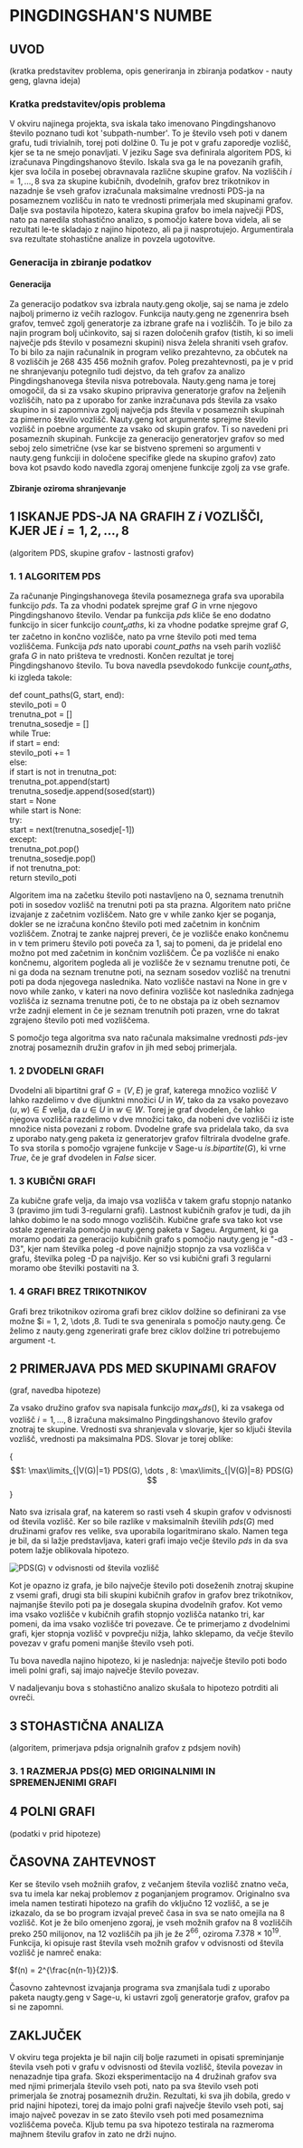 # PINGDINGSHAN'S NUMBE

## UVOD
(kratka predstavitev problema, opis generiranja in zbiranja podatkov - nauty geng, glavna ideja)
### Kratka predstavitev/opis problema
V okviru najinega projekta, sva iskala tako imenovano Pingdingshanovo število poznano tudi kot 'subpath-number'. To je število vseh poti v danem grafu, tudi trivialnih, torej poti dolžine 0. Tu je pot v grafu zaporedje vozlišč, kjer se ta ne smejo ponavljati. V jeziku Sage sva definirala algoritem PDS, ki  izračunava Pingdingshanovo število. Iskala sva ga le na povezanih grafih, kjer sva ločila in posebej obravnavala različne skupine grafov. Na vozliščih $i = 1, ... , 8$ sva za skupine kubičnih, dvodelnih, grafov brez trikotnikov in nazadnje še vseh grafov izračunala maksimalne vrednosti PDS-ja na posameznem vozlišču in nato te vrednosti primerjala med skupinami grafov. Dalje sva postavila hipotezo, katera skupina grafov bo imela največji PDS, nato pa naredila stohastično analizo, s pomočjo katere bova videla, ali se rezultati le-te skladajo z najino hipotezo, ali pa ji nasprotujejo. Argumentirala sva  rezultate stohastične analize in povzela ugotovitve.

### Generacija in zbiranje podatkov
#### Generacija
Za generacijo podatkov sva izbrala nauty.geng okolje, saj se nama je zdelo najbolj primerno iz večih razlogov. Funkcija nauty.geng ne zgenenrira bseh grafov, temveč zgolj generatorje za izbrane grafe na i vozliščih. To je bilo za najin program bolj učinkovito, saj si razen določenih grafov (tistih, ki so imeli največje pds število v posamezni skupini) nisva želela shraniti vseh grafov. To bi bilo za najin računalnik in program veliko prezahtevno, za občutek na 8 vozliščih je 268 435 456 možnih grafov. Poleg prezahtevnosti, pa je v prid ne shranjevanju potegnilo tudi dejstvo, da teh grafov za analizo Pingdingshanovega števila nisva potrebovala. Nauty.geng nama je torej omogočil, da si za vsako skupino pripraviva generatorje grafov na željenih vozliščih, nato pa z uporabo for zanke inzračunava pds števila za vsako skupino in si zapomniva zgolj največja pds števila v posameznih skupinah za pimerno število vozlišč. Nauty.geng kot argumente sprejme število vozlišč in poebne argumente za vsako od skupin grafov. Ti so navedeni pri posameznih skupinah. Funkcije za generacijo generatorjev grafov so med seboj zelo simetrične (vse kar se bistveno spremeni so argumenti v nauty.geng funkciji in določene specifike glede na skupino grafov) zato bova kot psavdo kodo navedla zgoraj omenjene funkcije zgolj za vse grafe.

#### Zbiranje oziroma shranjevanje


## 1 ISKANJE PDS-JA NA GRAFIH Z $i$ VOZLIŠČI, KJER JE $i = 1, 2, \dots ,8$
(algoritem PDS, skupine grafov - lastnosti grafov)

### 1. 1 ALGORITEM PDS
Za računanje Pingingshanovega števila posameznega grafa sva uporabila funkcijo $pds$. Ta za vhodni podatek sprejme graf $G$ in vrne njegovo Pingdingshanovo število. Vendar pa funkcija $pds$ kliče še eno dodatno funkcijo in sicer funkcijo $count_paths$, ki za vhodne podatke sprejme graf $G$, ter začetno in končno vozlišče, nato pa vrne število poti med tema vozliščema. Funkcija $pds$ nato uporabi $count\_paths$ na vseh parih vozlišč grafa $G$ in nato prišteva te vrednosti. Končen rezultat je torej Pingdingshanovo število. Tu bova navedla psevdokodo funkcije $count_paths$, ki izgleda takole: 

def count_paths(G, start, end): <br>
  stevilo_poti = 0 <br>
  trenutna_pot = [] <br>
  trenutna_sosedje = [] <br>
  while True: <br>
    if start = end: <br>
      stevilo_poti += 1 <br>
    else: <br>
      if start is not in trenutna_pot: <br>
        trenutna_pot.append(start) <br>
        trenutna_sosedje.append(sosed(start)) <br>
    start = None <br>
    while start is None: <br>
      try: <br>
        start = next(trenutna_sosedje[-1]) <br>
      except: <br>
        trenutna_pot.pop() <br>
        trenutna_sosedje.pop() <br>
      if not trenutna_pot: <br>
        return stevilo_poti <br>

Algoritem ima na začetku število poti nastavljeno na 0, seznama trenutnih poti in sosedov vozlišč na trenutni poti pa sta prazna. Algoritem nato prične izvajanje z začetnim vozliščem. Nato gre v while zanko kjer se poganja, dokler se ne izračuna končno število poti med začetnim in končnim vozliščem. Znotraj te zanke najprej preveri, če je vozlišče enako končnemu in v tem primeru število poti poveča za 1, saj to pomeni, da je pridelal eno možno pot med začetnim in končnim vozliščem. Če pa vozlišče ni enako končnemu, algoritem pogleda ali je vozlišče že v seznamu trenutne poti, če ni ga doda na seznam trenutne poti, na seznam sosedov vozlišč na trenutni poti pa doda njegovega naslednika. Nato vozlišče nastavi na None in gre v novo while zanko, v kateri na novo definira vozlišče kot naslednika zadnjega vozlišča iz seznama trenutne poti, če to ne obstaja pa iz obeh seznamov vrže zadnji element in če je seznam trenutnih poti prazen, vrne do takrat zgrajeno število poti med vozliščema.

S pomočjo tega algoritma sva nato računala maksimalne vrednosti $pds$-jev znotraj posameznih družin grafov in jih med seboj primerjala.


### 1. 2 DVODELNI GRAFI
Dvodelni ali bipartitni graf $G = (V, E)$ je graf, katerega množico vozlišč $V$ lahko razdelimo v dve dijunktni množici $U$ in $W$, tako da za vsako povezavo $(u, w) \in E$ velja, da $u \in U$ in  $w \in W$. Torej je graf dvodelen, če lahko njegova vozlišča razdelimo v dve množici tako, da nobeni dve vozlišči iz iste množice nista povezani z robom. Dvodelne grafe sva pridelala tako, da sva z uporabo naty.geng paketa iz generatorjev grafov filtrirala dvodelne grafe. To sva storila s pomočjo vgrajene funkcije v Sage-u $is.bipartite(G)$, ki vrne $True$, če je graf dvodelen in $False$ sicer.

### 1. 3 KUBIČNI GRAFI
Za kubične grafe velja, da imajo vsa vozlišča v takem grafu stopnjo natanko 3 (pravimo jim tudi 3-regularni grafi). Lastnost kubičnih grafov je tudi, da jih lahko dobimo le na sodo mnogo vozliščih. Kubične grafe sva tako kot vse ostale zgenerirala pomočjo nauty.geng paketa v Sageu. Argument, ki ga moramo podati za generacijo kubičnih grafo s pomočjo nauty.geng je "-d3 -D3", kjer nam številka poleg -d pove najnižjo stopnjo za vsa vozlišča v grafu, številka poleg -D pa najvišjo. Ker so vsi kubični grafi 3 regularni moramo obe številki postaviti na 3.

### 1. 4 GRAFI BREZ TRIKOTNIKOV
Grafi brez trikotnikov oziroma grafi brez ciklov dolžine so definirani za vse možne $i = 1, 2, \dots ,8. Tudi te sva genenirala s pomočjo nauty.geng. Če želimo z nauty.geng zgenerirati grafe brez ciklov dolžine tri potrebujemo argument -t.

## 2 PRIMERJAVA PDS MED SKUPINAMI GRAFOV 
(graf, navedba hipoteze)

Za vsako družino grafov sva napisala funkcijo $max_pds()$, ki za vsakega od vozlišč $i = 1, \dots, 8$ izračuna maksimalno Pingdingshanovo število grafov znotraj te skupine. Vrednosti sva shranjevala v slovarje, kjer so ključi števila vozlišč, vrednosti pa maksimalna PDS. Slovar je torej oblike:

{$$1: \max\limits_{|V(G)|=1} PDS(G), \dots , 8: \max\limits_{|V(G)|=8} PDS(G) $$}

Nato sva izrisala graf, na katerem so rasti vseh $4$ skupin grafov v odvisnosti od števila vozlišč. Ker so bile razlike v maksimalnih številih $pds(G)$ med družinami grafov res velike, sva uporabila logaritmirano skalo. Namen tega je bil, da si lažje predstavljava, kateri grafi imajo večje število $pds$ in da sva potem lažje oblikovala hipotezo.

![PDS(G) v odvisnosti od števila vozlišč](primerjava_pds.png)

Kot je opazno iz grafa, je bilo največje število poti doseženih znotraj skupine z vsemi grafi, drugi sta bili skupini kubičnih grafov in grafov brez trikotnikov, najmanjše število poti pa je dosegala skupina dvodelnih grafov. Kot vemo ima vsako vozlišče v kubičnih grafih stopnjo vozlišča natanko tri, kar pomeni, da ima vsako vozlišče tri povezave. Če te primerjamo z dvodelnimi grafi, kjer stopnja vozlišč v povprečju nižja, lahko sklepamo, da večje število povezav v grafu pomeni manjše število vseh poti. 

Tu bova navedla najino hipotezo, ki je naslednja: največje število poti bodo imeli polni grafi, saj imajo največje število povezav. 

V nadaljevanju bova s stohastično analizo skušala to hipotezo potrditi ali ovreči.

## 3 STOHASTIČNA ANALIZA
(algoritem, primerjava pdsja orignalnih grafov z pdsjem novih)

### 3. 1 RAZMERJA PDS(G) MED ORIGINALNIMI IN SPREMENJENIMI GRAFI

## 4 POLNI GRAFI 
(podatki v prid hipoteze)

## ČASOVNA ZAHTEVNOST
Ker se število vseh možniih grafov, z večanjem števila vozlišč znatno veča, sva tu imela kar nekaj problemov z poganjanjem programov. Originalno sva imela namen testirati hipotezo na grafih do vključno $12$ vozlišč, a se je izkazalo, da se bo program izvajal preveč časa in sva se nato omejila na $8$ vozlišč. Kot je že bilo omenjeno zgoraj, je vseh možnih grafov na $8$ vozliščih preko $250$ milijonov, na $12$ vozliščih pa jih je že $2^{66}$, oziroma $7.378 \times 10^{19}$. Funkcija, ki opisuje rast števila vseh možnih grafov v odvisnosti od števila vozlišč je namreč enaka:

$f(n) = 2^{\frac{n(n-1)}{2}}$.

Časovno zahtevnost izvajanja programa sva zmanjšala tudi z uporabo paketa naugty.geng v Sage-u, ki ustavri zgolj generatorje grafov, grafov pa si ne zapomni. 

## ZAKLJUČEK
V okviru tega projekta je bil najin cilj bolje razumeti in opisati spreminjanje števila vseh poti v grafu v odvisnosti od števila vozlišč, števila povezav in nenazadnje tipa grafa. Skozi eksperimentacijo na $4$ družinah grafov sva med njimi primerjala število vseh poti, nato pa sva število vseh poti primerjala še znotraj posameznih družin. Rezultati, ki sva jih dobila, gredo v prid najini hipotezi, torej da imajo polni grafi največje število vseh poti, saj imajo največ povezav in se zato število vseh poti med posameznima vozliščema poveča. Kljub temu pa sva hipotezo testirala na razmeroma majhnem številu grafov in zato ne drži nujno. 


